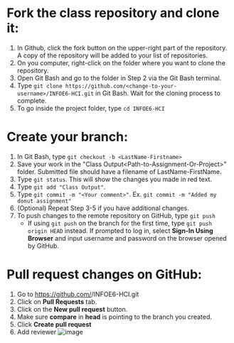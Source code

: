 # Fork the class repository and clone it:
1. In Github, click the fork button on the upper-right part of the repository. A copy of the repository will be added to your list of repositories.
2. On you computer, right-click on the folder where you want to clone the repository.
3. Open Git Bash and go to the folder in Step 2 via the Git Bash terminal.
4. Type `git clone https://github.com/<change-to-your-username>/INFOE6-HCI.git` in Git Bash. Wait for the cloning process to complete.
5. To go inside the project folder, type `cd INFOE6-HCI`

# Create your branch:
1. In Git Bash, type `git checkout -b <LastName-Firstname>`
2. Save your work in the "Class Output\<Path-to-Assignment-Or-Project>" folder. Submitted file should have a filename of LastName-FirstName.
3. Type `git status`. This will show the changes you made in red text.
4. Type `git add "Class Output"`.
5. Type `git commit -m "<Your comment>"`. Ex. `git commit -m "Added my donut assignment"`
6. (Optional) Repeat Step 3-5 if you have additional changes.
7. To push changes to the remote repository on GitHub, type `git push`
   * If using `git push` on the branch for the first time, type `git push origin HEAD` instead. If prompted to log in, select **Sign-In Using Browser** and input username and password on the browser opened by GitHub. 
		
# Pull request changes on GitHub:
1. Go to https://github.com/<your-username>/INFOE6-HCI.git
2. Click on **Pull Requests** tab.
3. Click on the **New pull request** button.
3. Make sure **compare** in **head** is pointing to the branch you created. 
4. Click **Create pull request**
5. Add reviewer
	![image](https://github.com/clrscr0/INFOE6-HCI/assets/2803908/690d1c65-0b6c-408f-9935-91b6956d6233)
